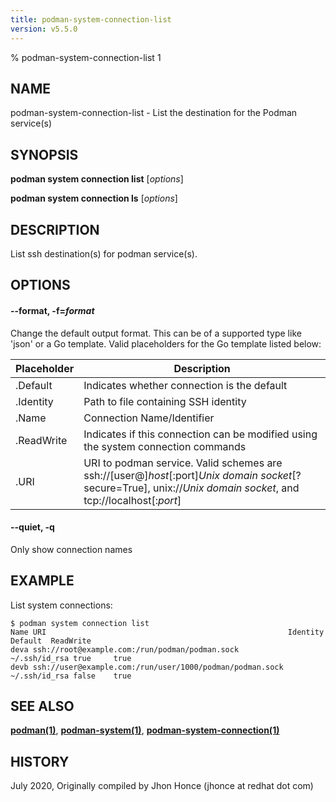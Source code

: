 ```yaml
---
title: podman-system-connection-list
version: v5.5.0
---
```


% podman-system-connection-list 1

## NAME
podman\-system\-connection\-list - List the destination for the Podman service(s)

## SYNOPSIS
**podman system connection list** [*options*]

**podman system connection ls** [*options*]

## DESCRIPTION
List ssh destination(s) for podman service(s).

## OPTIONS

#### **--format**, **-f**=*format*

Change the default output format.  This can be of a supported type like 'json' or a Go template.
Valid placeholders for the Go template listed below:

| **Placeholder** | **Description**                                                               |
| --------------- | ----------------------------------------------------------------------------- |
| .Default        | Indicates whether connection is the default |
| .Identity       | Path to file containing SSH identity |
| .Name           | Connection Name/Identifier |
| .ReadWrite      | Indicates if this connection can be modified using the system connection commands |
| .URI            | URI to podman service. Valid schemes are ssh://[user@]*host*[\:port]*Unix domain socket*[?secure=True], unix://*Unix domain socket*, and tcp://localhost[:*port*] |

#### **--quiet**, **-q**

Only show connection names

## EXAMPLE

List system connections:
```
$ podman system connection list
Name URI                                                      Identity	    Default  ReadWrite
deva ssh://root@example.com:/run/podman/podman.sock           ~/.ssh/id_rsa true     true
devb ssh://user@example.com:/run/user/1000/podman/podman.sock ~/.ssh/id_rsa false    true
```
## SEE ALSO
**[podman(1)](podman.1.md)**, **[podman-system(1)](podman-system.1.md)**, **[podman-system-connection(1)](podman-system-connection.1.md)**

## HISTORY
July 2020, Originally compiled by Jhon Honce (jhonce at redhat dot com)
